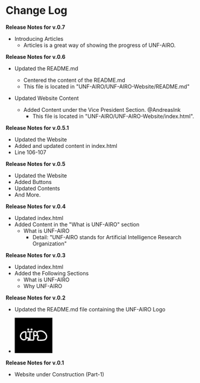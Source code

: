 # Change Log
**Release Notes for v.0.7**
* Introducing Articles 
	* Articles is a great way of showing the progress of UNF-AIRO. 

**Release Notes for v.0.6**
* Updated the README.md
	* Centered the content of the README.md
	* This file is located in "UNF-AIRO/UNF-AIRO-Website/README.md"

* Updated Website Content
	* Added Content under the Vice President Section. @AndreasInk
		* This file is located in "UNF-AIRO/UNF-AIRO-Website/index.html".

**Release Notes for v.0.5.1**
* Updated the Website
* Added and updated content in index.html
* Line 106-107



**Release Notes for v.0.5**
* Updated the Website
* Added Buttons 
* Updated Contents
* And More.


**Release Notes for v.0.4**
* Updated index.html
* Added Content in the "What is UNF-AIRO" section
	* What is UNF-AIRO
		* Detail: "UNF-AIRO stands for Artificial Intelligence Research Organization"




**Release Notes for v.0.3**
* Updated index.html
* Added the Following Sections
	* What is UNF-AIRO
	* Why UNF-AIRO


**Release Notes for v.0.2**
* Updated the README.md file containing the UNF-AIRO Logo

* <img src="Logo.png" alt="drawing" width="100"/>



**Release Notes for v.0.1**
* Website under Construction (Part-1)

